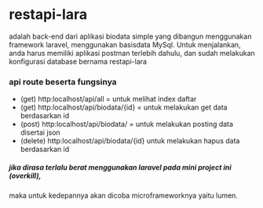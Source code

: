 # restapi-lara
adalah back-end dari aplikasi biodata simple yang dibangun menggunakan framework laravel, menggunakan basisdata MySql.
Untuk menjalankan, anda harus memiliki aplikasi postman terlebih dahulu, dan sudah melakukan konfigurasi database bernama restapi-lara

### api route beserta fungsinya
- (get) http:localhost/api/all = untuk melihat index daftar
- (get) http:localhost/api/biodata/{id} = untuk melakukan get data berdasarkan id
- (post) http:localhost/api/biodata/ = untuk melakukan posting data disertai json
- (delete) http:localhost/api/biodata/{id} untuk melakukan hapus data berdasarkan id

##### jika dirasa terlalu berat menggunakan laravel pada mini project ini (overkill),
maka untuk kedepannya akan dicoba microframeworknya yaitu lumen.
